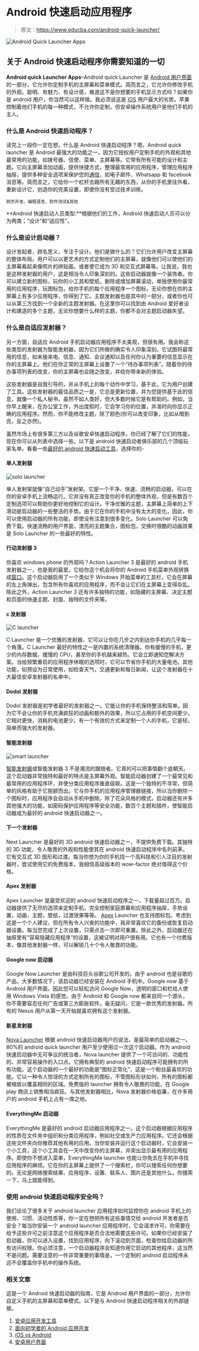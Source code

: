 # Android 快速启动应用程序

> 原文：<https://www.educba.com/android-quick-launcher/>

![Android Quick Launcher Apps](img/172cf9e25ba30937a72a50f74781a233.png)



## 关于 Android 快速启动程序你需要知道的一切

**Android quick Launcher Apps**–Android quick Launcher 是 [Android 用户界面](https://www.educba.com/android-user-interface/)的一部分，它允许你定制手机的主屏幕和菜单模式。简而言之，它允许你修改手机的外观。聪明、有魅力、有设计感，难道这不是你想要的手机显示方式吗？如果你是 android 用户，你当然可以这样做。我必须说这是 [iOS](https://www.educba.com/ios-or-android-which-is-best/) 用户最大的劣势。苹果控制着他们手机的每一种模式，不允许你定制，但安卓操作系统用户是他们手机的主人。

### 什么是 Android 快速启动程序？

读完上一段你一定在想，什么是 Android 快速启动程序？嗯，Android quick launcher 是 Android 最强大的功能之一，因为它授权用户定制手机的外观和其他最常用的功能，如拨号器、信使、菜单、主屏幕等。它带有所有可能的设计和主题。它向主屏幕添加动画，提供快捷方式，整理最常用的应用程序，管理应用程序抽屉，提供多种安全选项来保护您的[通信](https://www.educba.com/what-is-your-communication-styles/)，如电子邮件、Whatsapp 和 facebook 消息等。简而言之，它给你一个杠杆去踢所有无趣的东西，从你的手机里往外看，重新设计它，创造你的完美设置，即使你没有受过技术训练。

<small>网页开发、编程语言、软件测试&其他</small>

**Android 快速启动人员类型:**根据他们的工作，Android 快速启动人员可以分为两类；“设计”和“适应性”。

### 什么是设计启动器？

设计发起者，顾名思义，专注于设计。他们是做什么的？它们允许用户改变主屏幕的整体布局。用户可以以更艺术的方式定制他们的主屏幕，就像他们可以使他们的主屏幕看起来像照片的拼贴画，或者使它成为 3D 和交互式屏幕等。让我说，我也是这种发射器的用户，这是相当令人印象深刻的。这些启动器就像一个装饰者。你可以建立新的图标，玩你的小工具和壁纸，删除或增加屏幕滚动，单独使用你最常用的应用程序，玩图标包，给你手机的每个应用程序一个图标，无论你想在你的主屏幕上有多少应用程序，你得到了它。主题发射器也是其中的一部分，或者你也可以从第三方找到一个全新的主题发射器。在这里你可以找到由 Android 爱好者设计和建造的多个主题，无论你想要什么样的主题，你都不会对主题启动器失望。

### 什么是自适应发射器？

另一方面，自适应 Android 手机启动器应用程序不太美观，但很有用。我会称这些类型的发射器为智能发射器，因为它们所做的确实令人印象深刻。它试图将最常用的信息，如未接来电、信息、通知、会议通知以及任何你认为重要的信息显示在你的主屏幕上。他们在你正常的主屏幕上设置了一个“待办事项列表”。随着你的待办事项列表的改变，你的主屏幕也会随之改变，并给你带来新的体验。

这些发射器是自我引导的，并从手机上的每个动作中学习，基于此，它为用户创建了工具。这些发射器的最佳品质之一是，它总是更新位置，并为您提供基于此的信息，就像一个私人秘书，虽然不如人类好，但大多数时候它是有帮助的。例如，当你早上醒来，在办公室工作，外出度假时，它会学习你的位置，并准时向你显示正确的应用程序。然而，你不能修改主题，除了颜色(你可以改变印象，比如从暗到亮，反之亦然)。

虽然市场上有很多第三方以及谷歌安卓快速启动程序。你已经了解了它们的性能，现在你可以从列表中选择一些。以下是 android 快速启动者俱乐部的几个顶级玩家名单。看看一些[最好的 android 快速启动工具](https://www.educba.com/android-quick-launcher/)，选择你的-

#### 单人发射器

![solo launcher](img/44b356762e525b3d051acc64ee7851e8.png)



单人发射架就像“自己动手”发射架。它是一个干净、快速、流畅的启动器，可以在你的安卓手机上流畅运行。它并没有真正改变你的手机的整体外观，但是有数百个定制选项可以帮助你更好地控制它的设计。干净优雅的主题，主屏幕上简单的上下滑动是启动器的一些整洁的手势。由于它在你的手机中没有太大的变化，因此，你可以使用启动器的所有功能，即使没有注意到很多变化。Solo Launcher 可以免费下载。快速流畅的用户界面，漂亮的主题集合，图标包，交换时很酷的动画效果是 Solo Launcher 的一些最好的特性。

#### 行动发射器 3

你喜欢 windows phone 的外观吗？Action Launcher 3 是最好的 android 手机发射器之一，也是我的最爱。它给你这个机会将你的 Android 手机菜单外观转换成[窗口](https://www.educba.com/top-best-2019-windows-phone-apps/)。这个启动器启用了一个类似于 Windows 开始菜单的工具栏，它会在屏幕的左上角弹出，包含所有你喜欢的应用程序，而不会让它们在主屏幕上变得杂乱。除此之外，Action Launcher 3 还有许多独特的功能，如隐藏的主屏幕、决定主题和页面的快速主题、封面、独特的文件夹等。

#### c 发射器

![C launcher](img/31407ea596c75c258f545439910f521b.png)



C Launcher 是一个优雅的发射器，它可以让你在几步之内到达你手机的几乎每一个角落。C Launcher 最好的特性之一是内置的系统清理器。你有缓慢的手机，更少的内存数据，缓慢的 CPU，甚至你的手机越来越热。它会立即通知您解决方案。当给频繁重启的应用程序休眠的选项时，它可以节省你手机的大量电池。其他功能，如预设为日常使用，如检查天气，交通更新和每日新闻，让这个发射器在十大最佳安卓发射器的名单中。

#### Dodol 发射器

Dodol 发射器是初学者最好的发射器之一。它能让你的手机保持整洁和简单。因为它不会让你的手机充满疯狂的动画和额外的效果，所以它占用的手机空间更少。它相对更快，消耗的电池更少。有一个有效的方式来定制一个人的手机，它是轻，简单而强大的发射器。

#### 智能发射器

![smart launcher](img/99a40fbc7d17d2f96b50cafbc4e3abcb.png)



[智能发射器](https://www.smartlauncher.net/ "Smart Launcher")或智能发射器 3 不是潮流的跟随者。它真的可以把事情翻个底朝天。这个启动器非常独特和最好的特点是主屏幕外观。智能启动器创建了一个最常见和最常用的应用程序环，并使分类应用程序垂直级联。这是一个独特的不寻常，但简单的风格有助于它脱颖而出。它与你手机的应用程序管理器链接，所以当你删除一个图标时，应用程序会自动从手机中删除。除了花朵风格的模式，启动器还有许多其他强大的功能，如密码保护应用程序等安全功能，数百个主题和插件，使智能启动器成为最好的 android 快速启动器之一。

#### 下一个发射器

Next Launcher 是最好的 3D android 快速启动器之一，不提供免费下载。其独特的 3D 功能，令人敬畏的外观和性能使其在 android 快速启动程序中名列前茅。它有交互式 3D 图形和过渡。每当你想为你的手机找一个高科技和引人注目的发射器时，尝试使用它的免费版本，我相信高级版本的 wow-factor 绝对值得这个价格。

#### Apex 发射器

Apex Launcher 是最受欢迎的 android 快速启动程序之一，下载量超过百万。启动器提供了无尽的选项来定制手机，完全控制家庭屏幕和应用程序抽屉，手势设置，动画，主题，壁纸，过渡效果等等。 [Apex](https://www.educba.com/apex-interview-questions/) Launcher 也支持图标包。考虑到这是一个个人建议，但在所有令人兴奋的功能中，我非常喜欢它的备份或恢复启动器设置。每当您完成了上次设置，只需点击一次即可重置。除此之外，启动器还在抽屉里有“容易隐藏应用程序”的设置，这被证明对用户很有用。它也有一个付费版本，像其他发射器一样，可以解锁几十个令人敬畏的功能。

#### Google now 启动器

Google Now Launcher 是由科技巨头谷歌公司开发的。由于 android 也是谷歌的产品，大多数情况下，该启动器已经安装在 Android 手机中。Google now 基于 Android 用户界面，因此您可以轻松访问 Google Now，透明的窗口和栏给人使用 Windows Vista 的感觉。由于 Android 和 Google now 都来自同一个源头，你不需要容忍任何广告或第三方膨胀软件。毫无疑问，它是一款优秀的发射器。所有的 Nexus 用户从第一天开始就喜欢拥有这个发射器。

#### 新星发射器

[Nova Launcher](https://play.google.com/store/apps/details?id=com.teslacoilsw.launcher&hl=en "Nova Launcher") 根据 android 快速启动器用户的说法，是最简单的启动器之一。80%的 android quick launcher 用户至少使用过一次这个启动器。作为 android 快速启动器中无可争议的统治者，Nova launcher 提供了一个可访问的、功能性的、非常容易操作的入口点。它拥有典型的 android 快速启动程序可能拥有的所有功能。这个启动器的一个最好的功能是“图标正常化”，这是一个粉丝最喜欢的功能。它以一种令人惊讶的方式定制所有的图标，不管图标形状如何，所有的图标都被缩放以覆盖相同的区域。免费版的 launcher 拥有令人敬畏的功能，在 Google play 商店上销售相当疯狂。与其他发射器相比，Nova 发射器价格低廉，在许多用户的 android 手机上占有一席之地。

#### EverythingMe 启动器

EverythingMe 是最好的 android 启动器应用程序之一。这个启动器根据应用程序的性质在文件夹中组织和分类应用程序，例如社交或生产力应用程序。它还会根据这些文件夹向你推荐其他有用的应用。当你安装并运行这个启动器时，它会安装一个小工具，这个小工具会在一天中改变你的主屏幕，并突出显示最有用的应用程序。即使你不想进入菜单，EverythingMe launcher 也能让你免去在手机中寻找应用程序的麻烦。它在你的主屏幕上提供了一个搜索栏，你可以搜索任何你想要的。无论是网络搜索结果、应用程序、设置、联系人、图片还是其他什么，你搜索一下，马上就能得到。

### 使用 android 快速启动程序安全吗？

我们谈论了很多关于 android launcher 应用程序如何监控你在 android 手机上的使用、习惯、活动性质等，你一定在想把所有这些事情交给 android 开发者是否安全？每当你安装一个 android launcher 应用程序时，它会请求许可，你需要在给予这些许可之前注意这个应用程序是否合法地需要这些许可。如果你已经安装了启动器，你可以进入设置，找到应用程序，向下滚动到页面，检查你给启动器的所有访问权限。你必须注意，一个启动器程序会知道你用它启动的其他程序，这当然不是问题。需要注意的一件非常重要的事情是，一个定制的 android 启动程序永远不会覆盖你手机中的操作系统。

### 相关文章

这是一个 Android 快速启动器的指南，它是 Android 用户界面的一部分，允许你自定义手机的主屏幕和菜单模式。以下是与 Android 快速启动程序相关的外部链接。

1.  [安卓应用开发工具](https://www.educba.com/android-apps-development-tools/)
2.  [面向初学者的 Android 应用开发](https://www.educba.com/android-app-development-for-beginners/)
3.  [iOS vs Android](https://www.educba.com/ios-vs-android-comparison-smartphone-app-wars/)
4.  [安卓用户界面](https://www.educba.com/android-user-interface/)





